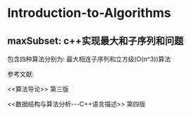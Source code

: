 # Introduction-to-Algorithms
## maxSubset: c++实现最大和子序列和问题
包含四种算法分别为: 最大相连子序列和立方级(O(n^3))算法

参考文献:

<<算法导论>> 第三版 

<<数据结构与算法分析---C++语言描述>> 第四版
